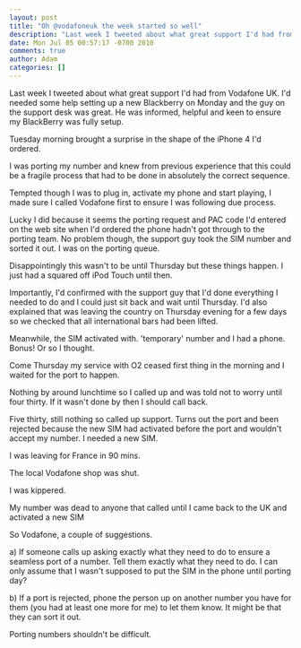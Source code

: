 ```yaml
---
layout: post
title: "Oh @vodafoneuk the week started so well"
description: "Last week I tweeted about what great support I'd had from Vodafone UK. I'd needed some help setting up a new Blackberry on Monday and the guy on the support desk was great. He was informed, helpful and keen to ensure my BlackBerry was fully setup...."
date: Mon Jul 05 00:57:17 -0700 2010
comments: true
author: Adam
categories: []
---
```


Last week I tweeted about what great support I'd had from Vodafone UK. I'd needed some help setting up a new Blackberry on Monday and the guy on the support desk was great. He was informed, helpful and keen to ensure my BlackBerry was fully setup. <p /> Tuesday morning brought a surprise in the shape of the iPhone 4 I'd ordered. <p /> I was porting my number and knew from previous experience that this could be a fragile process that had to be done in absolutely the correct sequence. <p /> Tempted though I was to plug in, activate my phone and start playing, I made sure I called Vodafone first to ensure I was following due process. <p /> Lucky I did because it seems the porting request and PAC code I'd entered on the web site when I'd ordered the phone hadn't got through to the porting team. No problem though, the support guy took the SIM number and sorted it out. I was on the porting queue. <p /> Disappointingly this wasn't to be until Thursday but these things happen. I just had a squared off iPod Touch until then. <p /> Importantly, I'd confirmed with the support guy that I'd done everything I needed to do and I could just sit back and wait until Thursday. I'd also explained that was leaving the country on Thursday evening for a few days so we checked that all international bars had been lifted. <p /> Meanwhile, the SIM activated with. 'temporary' number and I had a phone. Bonus! Or so I thought. <p /> Come Thursday my service with O2 ceased first thing in the morning and I waited for the port to happen. <p /> Nothing by around lunchtime so I called up and was told not to worry until four thirty. If it wasn't done by then I should call back. <p /> Five thirty, still nothing so called up support. Turns out the port and been rejected because the new SIM had activated before the port and wouldn't accept my number. I needed a new SIM. <p /> I was leaving for France in 90 mins. <p /> The local Vodafone shop was shut. <p /> I was kippered. <p /> My number was dead to anyone that called until I came back to the UK and activated a new SIM <p /> So Vodafone, a couple of suggestions. <p /> a) If someone calls up asking exactly what they need to do to ensure a seamless port of a number. Tell them exactly what they need to do. I can only assume that I wasn't supposed to put the SIM in the phone until porting day? <p /> b) If a port is rejected, phone the person up on another number you have for them (you had at least one more for me) to let them know. It might be that they can sort it out. <p /> Porting numbers shouldn't be difficult.